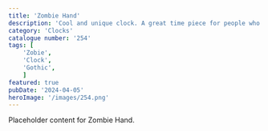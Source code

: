 ```yaml
---
title: 'Zombie Hand'
description: 'Cool and unique clock. A great time piece for people who like alternative designs. Zombie Hand'
category: 'Clocks'
catalogue number: '254'
tags: [
    'Zobie', 
    'Clock',
    'Gothic', 
    ]
featured: true
pubDate: '2024-04-05'
heroImage: '/images/254.png'
---
```


Placeholder content for Zombie Hand.